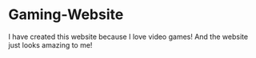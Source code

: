# Gaming-Website
I have created this website because I love video games! And the website just looks amazing to me!
